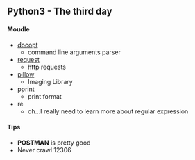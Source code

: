 ## Python3 - The third day

#### Moudle
* [docopt](https://github.com/docopt/docopt)
    * command line arguments parser
* [request](https://github.com/requests/requests)
    * http requests
* [pillow](https://github.com/python-pillow/Pillow)
    * Imaging Library
* pprint
    * print format
* re
    * oh...I really need to learn more about regular expression

#### Tips
* **POSTMAN** is pretty good
* Never crawl 12306